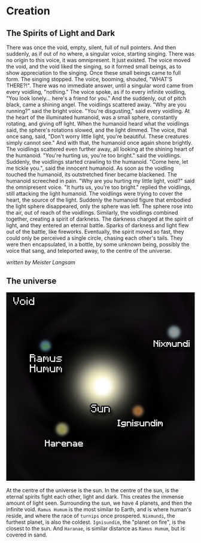 # Creation

## The Spirits of Light and Dark

There was once the void, empty, silent, full of null pointers. And then suddenly, as if out of no where, a singular voice, starting singing. There was no origin to this voice, it was omnipresent. It just existed. The voice moved the void, and the void liked the singing, so it formed small beings, as to show appreciation to the singing. Once these small beings came to full form. The singing stopped. The voice, booming, shouted, "WHAT'S THERE?!". There was no immediate answer, until a singular word came from every voidling, "nothing." The voice spoke, as if to every infinite voidling, "You look lonely... here's a friend for you." And the suddenly, out of pitch black, came a shining angel. The voidlings scattered away. "Why are you running?" said the bright voice. "You're disgusting," said every voidling. At the heart of the illuminated humanoid, was a small sphere, constantly rotating, and giving off light. When the humanoid heard what the voidlings said, the sphere's rotations slowed, and the light dimmed. The voice, that once sang, said, "Don't worry little light, you're beautiful. These creatures simply cannot see." And with that, the humanoid once again shone brightly. The voidlings scattered even further away, all looking at the shining heart of the humanoid. "You're hurting us, you're too bright." said the voidlings. Suddenly, the voidlings started crawling to the humanoid. "Come here, let me tickle you.", said the innocent humanoid. As soon as the voidling touched the humanoid, its outstretched finer became blackened. The humanoid screeched in pain. "Why are you hurting my little light, void?" said the omnipresent voice. "It hurts us, you're too bright." replied the voidlings, still attacking the light humanoid. The voidlings were trying to cover the heart, the source of the light. Suddenly the humanoid figure that embodied the light sphere disappeared, only the sphere was left. The sphere rose into the air, out of reach of the voidlings. Similarly, the voidlings combined together, creating a spirit of darkness. The darkness charged at the spirit of light, and they entered an eternal battle. Sparks of darkness and light flew out of the battle, like fireworks. Eventually, the spirit moved so fast, they could only be perceived a single circle, chasing each other's tails. They were then encapsulated, in a bottle, by some unknown being, possibly the voice that sang, and teleported away, to the centre of the universe. 

_written by Meister Langsam_

## The universe

![Universe Map](https://raw.githubusercontent.com/TheDarkTurnip/dark-dungeon/master/lore/map/universe/universe-map.png)

At the centre of the universe is the sun. In the centre of the sun, is the eternal spirits fight each other, light and dark. This creates the immense amount of light seen. Surrounding the sun, we have 4 planets, and then the infinite void. `Ramus Humum` is the most similar to Earth, and is where human's reside, and where the race of `turnips` once prospered. `Nixmundi`, the furthest planet, is also the coldest. `Ignisundim`, the "planet on fire", is the closest to the sun. And `Haranae`, is similar distance as `Ramus Humum`, but is covered in sand.

